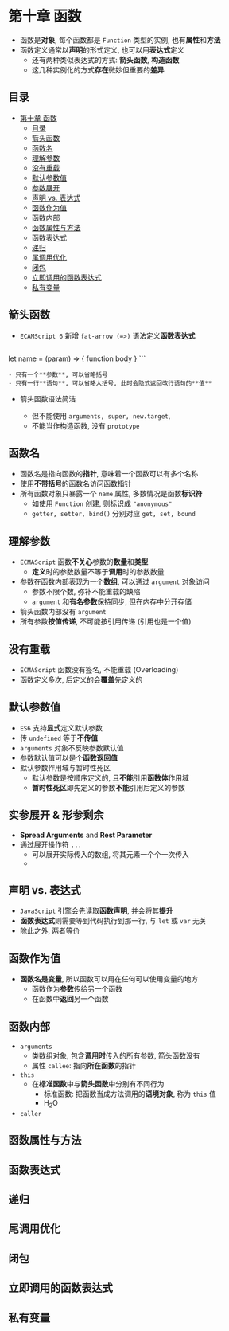 # 第十章 函数

- 函数是**对象**, 每个函数都是 `Function` 类型的实例, 也有**属性**和**方法**
- 函数定义通常以**声明**的形式定义, 也可以用**表达式**定义
  - 还有两种类似表达式的方式: **箭头函数**, **构造函数**
  - 这几种实例化的方式**存在**微妙但重要的**差异**

## 目录

- [第十章 函数](#第十章-函数)
  - [目录](#目录)
  - [箭头函数](#箭头函数)
  - [函数名](#函数名)
  - [理解参数](#理解参数)
  - [没有重载](#没有重载)
  - [默认参数值](#默认参数值)
  - [参数展开](#参数展开)
  - [声明 vs. 表达式](#声明-vs-表达式)
  - [函数作为值](#函数作为值)
  - [函数内部](#函数内部)
  - [函数属性与方法](#函数属性与方法)
  - [函数表达式](#函数表达式)
  - [递归](#递归)
  - [尾调用优化](#尾调用优化)
  - [闭包](#闭包)
  - [立即调用的函数表达式](#立即调用的函数表达式)
  - [私有变量](#私有变量)

## 箭头函数

- `ECAMScript 6` 新增 `fat-arrow (=>)` 语法定义**函数表达式**

	```js
let name = (param) => { function body }
	```
	
	- 只有一个**参数**, 可以省略括号
	- 只有一行**语句**, 可以省略大括号, 此时会隐式返回改行语句的**值**
	
- 箭头函数语法简洁

  - 但不能使用 `arguments, super, new.target`,
  - 不能当作构造函数, 没有 `prototype`

## 函数名

- 函数名是指向函数的**指针**, 意味着一个函数可以有多个名称
- 使用**不带括号**的函数名访问函数指针
- 所有函数对象只暴露一个 `name` 属性, 多数情况是函数**标识符**
  - 如使用 `Function` 创建, 则标识成 `"anonymous"`
  - `getter, setter, bind()` 分别对应 `get, set, bound`

## 理解参数

- `ECMAScript` 函数**不关心**参数的**数量**和**类型**
  - **定义**时的参数数量不等于**调用**时的参数数量
- 参数在函数内部表现为一个**数组**, 可以通过 `argument` 对象访问
  - 参数不限个数, 弥补不能重载的缺陷
  - `argument` 和**有名参数**保持同步, 但在内存中分开存储
- 箭头函数内部没有 `argument`
- 所有参数**按值传递**, 不可能按引用传递 (引用也是一个值)

## 没有重载

- `ECMAScript` 函数没有签名, 不能重载 (Overloading)
- 函数定义多次, 后定义的会**覆盖**先定义的

## 默认参数值

- `ES6` 支持**显式**定义默认参数
- 传 `undefined` 等于**不传值**
- `arguments` 对象不反映参数默认值
- 参数默认值可以是个**函数返回值**
- 默认参数作用域与暂时性死区
  - 默认参数是按顺序定义的, 且**不能**引用**函数体**作用域
  - **暂时性死区**即先定义的参数**不能**引用后定义的参数

## 实参展开 & 形参剩余

- **Spread Arguments** and **Rest Parameter**
- 通过展开操作符 `...`
  - 可以展开实际传入的数组, 将其元素一个个一次传入
  - 

## 声明 vs. 表达式

- `JavaScript` 引擎会先读取**函数声明**, 并会将其**提升**
- **函数表达式**则需要等到代码执行到那一行, 与 `let` 或 `var` 无关
- 除此之外, 两者等价

## 函数作为值

- **函数名是变量**, 所以函数可以用在任何可以使用变量的地方
  - 函数作为**参数**传给另一个函数
  - 在函数中**返回**另一个函数

## 函数内部

- `arguments`
  - 类数组对象, 包含**调用时**传入的所有参数, 箭头函数没有
  - 属性 `callee`: 指向**所在函数**的指针
- `this`
  - 在**标准函数**中与**箭头函数**中分别有不同行为
    - 标准函数: 把函数当成方法调用的**语境对象**, 称为 `this` 值
    - H$_{2}$O
- `caller`

## 函数属性与方法

## 函数表达式

## 递归

## 尾调用优化

## 闭包

## 立即调用的函数表达式

## 私有变量

